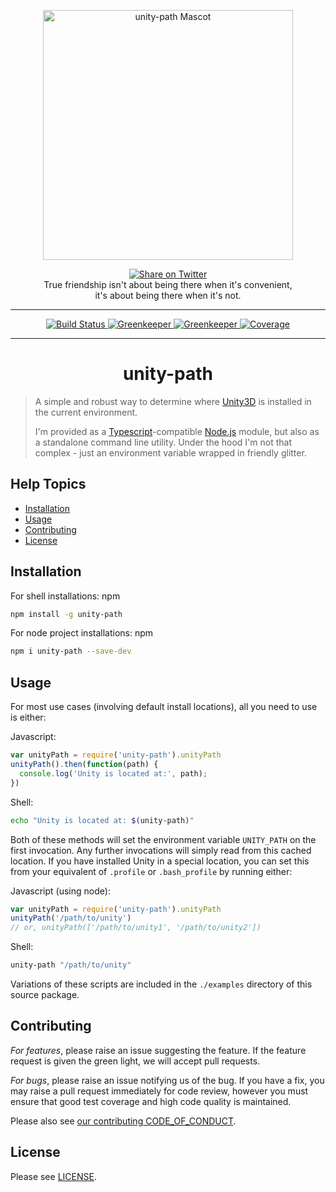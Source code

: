 <p align="center">
  <img alt="unity-path Mascot" src="http://www.catster.com/wp-content/uploads/2015/06/litter-tracking-box.jpg" width="400" />
</p>

<p align="center">
    <a href="https://twitter.com/home?status=me%20x%20unity-path%20%2C%20friends%20forever.%20%F0%9F%92%AB%20https%3A%2F%2Fgithub.com%2Fzettaforge%2Funity-path%20%23gamedev%20%23unity%20%23unity3d%20%40donkeybonks">
    <img alt="Share on Twitter" src="https://img.shields.io/twitter/url/http/shields.io.svg?style=social&maxAge=2592000" />
  </a><br/>
True friendship isn't about being there when it's convenient,<br/>it's about being there when it's not.</p>
<hr />
<p align="center">
  <a href="https://travis-ci.org/zettaforge/unity-path">
    <img alt="Build Status" src="https://travis-ci.org/zettaforge/unity-path.svg?branch=master" />
  </a>
  <a href="https://greenkeeper.io/">
    <img alt="Greenkeeper" src="https://badges.greenkeeper.io/zettaforge/unity-path.svg" />
  </a>
  <a href="https://david-dm.org/zettaforge/unity-path">
    <img alt="Greenkeeper" src="https://david-dm.org/zettaforge/unity-path/status.svg" />
  </a>
  <a href="https://coveralls.io/repos/github/zettaforge/unity-path/badge.svg?branch=master">
    <img alt="Coverage" src="https://coveralls.io/repos/github/zettaforge/unity-path/badge.svg?branch=master" />
  </a>
</p>
<hr />
<h1 align="center">unity-path</h1>

> A simple and robust way to determine where <a href="https://unity3d.com/">Unity3D</a> is installed in the current environment.
>
> I'm provided as a <a href="https://typescriptlang.org">Typescript</a>-compatible <a href="https://nodejs.org">Node.js</a> module, but also as a standalone command line utility. Under the hood I'm not that complex - just an environment variable wrapped in friendly glitter.

<h2 id="topics">Help Topics</h2>

* <a href="#install">Installation</a>
* <a href="#usage">Usage</a>
* <a href="#contributing">Contributing</a>
* <a href="#license">License</a>

<h2 id="install">Installation</h2>

For shell installations:
npm
```sh
npm install -g unity-path
```

For node project installations:
npm
```sh
npm i unity-path --save-dev
```

<h2 id="usage">Usage</h2>

For most use cases (involving default install locations), all you need to use is either:

Javascript:
```javascript
var unityPath = require('unity-path').unityPath
unityPath().then(function(path) {
  console.log('Unity is located at:', path);
})
```

Shell:
```sh
echo "Unity is located at: $(unity-path)"
```

Both of these methods will set the environment variable `UNITY_PATH` on the first invocation. Any further invocations will simply read from this cached location. If you have installed Unity in a special location, you can set this from your equivalent of `.profile` or `.bash_profile` by running either:

Javascript (using node):
```javascript
var unityPath = require('unity-path').unityPath
unityPath('/path/to/unity')
// or, unityPath(['/path/to/unity1', '/path/to/unity2'])
```

Shell:
```sh
unity-path "/path/to/unity"
```

Variations of these scripts are included in the `./examples` directory of this source package.

<h2 id="contributing">Contributing</h2>

_For features_, please raise an issue suggesting the feature. If the feature request is given the green light, we will accept pull requests.

_For bugs_, please raise an issue notifying us of the bug. If you have a fix, you may raise a pull request immediately for code review, however you must ensure that good test coverage and high code quality is maintained.

Please also see <a href="./CODE_OF_CONDUCT.md">our contributing CODE_OF_CONDUCT</a>.

<h2 id="license">License</h2>

Please see <a href="./LICENSE">LICENSE</a>.
